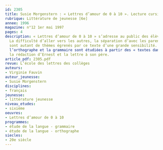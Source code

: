 ```yaml
---
id: 2305
title: Susie Morgenstern : « Lettres d’amour de 0 à 10 ». Lecture cursive 
rubrique: Littérature de jeunesse [6e]
annee: 1996
magazine: n°12 1er mai 1997
pages: 4
description: « Lettres d’amour de 0 à 10 » s’adresse au public des élèves de sixième-cinquième.
  La difficulté d’aller vers les autres, la séparation d’avec les parents, l’amitié
  sont autant de thèmes égrenés par ce texte d’une grande sensibilité. Après le questionnaire,
  l’orthographe et la grammaire sont étudiées à partir des « textes dans le texte » :
  la rédaction d’Ernest et la lettre à son père.
article_pdf: 2305.pdf
revue: L’école des lettres des collèges
auteurs:
- Virginie Fauvin
auteur_jeunesse:
- Susie Morgenstern
disciplines:
- français
jeunesse:
- littérature jeunesse
niveau_etudes:
- sixième
oeuvres:
- Lettres d’amour de 0 à 10
programmes:
- étude de la langue - grammaire
- étude de la langue - orthographe
siecles:
- 20e siècle
---
```


